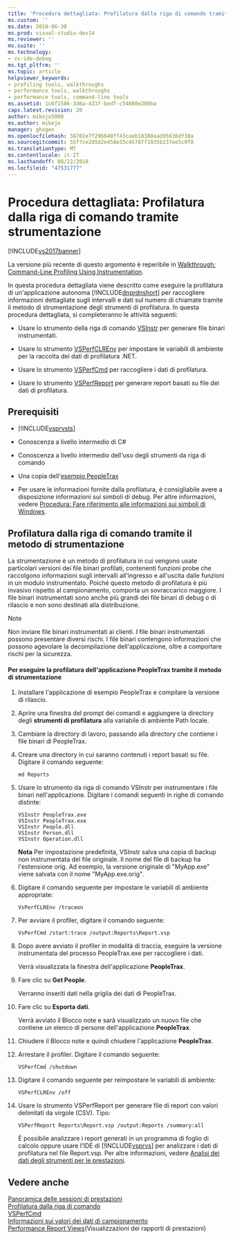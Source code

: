 ```yaml
---
title: 'Procedura dettagliata: Profilatura dalla riga di comando tramite strumentazione | Microsoft Docs'
ms.custom: ''
ms.date: 2018-06-30
ms.prod: visual-studio-dev14
ms.reviewer: ''
ms.suite: ''
ms.technology:
- vs-ide-debug
ms.tgt_pltfrm: ''
ms.topic: article
helpviewer_keywords:
- profiling tools, walkthroughs
- performance tools, walkthroughs
- performance tools, command-line tools
ms.assetid: 1c6f1586-3d6a-431f-bedf-c54088e280ba
caps.latest.revision: 20
author: mikejo5000
ms.author: mikejo
manager: ghogen
ms.openlocfilehash: 38702e7f296640ff43caeb18380aad95636df30a
ms.sourcegitcommit: 55f7ce2d5d2e458e35c45787f1935b237ee5c9f8
ms.translationtype: MT
ms.contentlocale: it-IT
ms.lasthandoff: 08/22/2018
ms.locfileid: "47531777"
---
```

# <a name="walkthrough-command-line-profiling-using-instrumentation"></a>Procedura dettagliata: Profilatura dalla riga di comando tramite strumentazione
[!INCLUDE[vs2017banner](../includes/vs2017banner.md)]

La versione più recente di questo argomento è reperibile in [Walkthrough: Command-Line Profiling Using Instrumentation](https://docs.microsoft.com/visualstudio/profiling/walkthrough-command-line-profiling-using-instrumentation).  
  
In questa procedura dettagliata viene descritto come eseguire la profilatura di un'applicazione autonoma [!INCLUDE[dnprdnshort](../includes/dnprdnshort-md.md)] per raccogliere informazioni dettagliate sugli intervalli e dati sul numero di chiamate tramite il metodo di strumentazione degli strumenti di profilatura. In questa procedura dettagliata, si completeranno le attività seguenti:  
  
-   Usare lo strumento della riga di comando [VSInstr](../profiling/vsinstr.md) per generare file binari instrumentati.  
  
-   Usare lo strumento [VSPerfCLREnv](../profiling/vsperfclrenv.md) per impostare le variabili di ambiente per la raccolta dei dati di profilatura .NET.  
  
-   Usare lo strumento [VSPerfCmd](../profiling/vsperfcmd.md) per raccogliere i dati di profilatura.  
  
-   Usare lo strumento [VSPerfReport](../profiling/vsperfreport.md) per generare report basati su file dei dati di profilatura.  
  
## <a name="prerequisites"></a>Prerequisiti  
  
-   [!INCLUDE[vsprvsts](../includes/vsprvsts-md.md)]  
  
-   Conoscenza a livello intermedio di C#  
  
-   Conoscenza a livello intermedio dell'uso degli strumenti da riga di comando  
  
-   Una copia dell'[esempio PeopleTrax](../profiling/peopletrax-sample-profiling-tools.md)  
  
-   Per usare le informazioni fornite dalla profilatura, è consigliabile avere a disposizione informazioni sui simboli di debug. Per altre informazioni, vedere [Procedura: Fare riferimento alle informazioni sui simboli di Windows](../profiling/how-to-reference-windows-symbol-information.md).  
  
## <a name="command-line-profiling-using-the-instrumentation-method"></a>Profilatura dalla riga di comando tramite il metodo di strumentazione  
 La strumentazione è un metodo di profilatura in cui vengono usate particolari versioni dei file binari profilati, contenenti funzioni probe che raccolgono informazioni sugli intervalli all'ingresso e all'uscita dalle funzioni in un modulo instrumentato. Poiché questo metodo di profilatura è più invasivo rispetto al campionamento, comporta un sovraccarico maggiore. I file binari instrumentati sono anche più grandi dei file binari di debug o di rilascio e non sono destinati alla distribuzione.  
  
> [!NOTE]
>  Non inviare file binari instrumentati ai clienti. I file binari instrumentati possono presentare diversi rischi. I file binari contengono informazioni che possono agevolare la decompilazione dell'applicazione, oltre a comportare rischi per la sicurezza.  
  
#### <a name="to-profile-the-peopletrax-application-by-using-the-instrumentation-method"></a>Per eseguire la profilatura dell'applicazione PeopleTrax tramite il metodo di strumentazione  
  
1.  Installare l'applicazione di esempio PeopleTrax e compilare la versione di rilascio.  
  
2.  Aprire una finestra del prompt dei comandi e aggiungere la directory degli **strumenti di profilatura** alla variabile di ambiente Path locale.  
  
3.  Cambiare la directory di lavoro, passando alla directory che contiene i file binari di PeopleTrax.  
  
4.  Creare una directory in cui saranno contenuti i report basati su file. Digitare il comando seguente:  
  
    ```  
    md Reports  
    ```  
  
5.  Usare lo strumento da riga di comando VSInstr per instrumentare i file binari nell'applicazione. Digitare i comandi seguenti in righe di comando distinte:  
  
    ```  
    VSInstr PeopleTrax.exe  
    VSInstr PeopleTrax.exe  
    VSInstr People.dll  
    VSInstr Person.dll  
    VSInstr Operation.dll  
    ```  
  
     **Nota** Per impostazione predefinita, VSInstr salva una copia di backup non instrumentata del file originale. Il nome del file di backup ha l'estensione orig. Ad esempio, la versione originale di "MyApp.exe" viene salvata con il nome "MyApp.exe.orig".  
  
6.  Digitare il comando seguente per impostare le variabili di ambiente appropriate:  
  
    ```  
    VsPerfCLREnv /traceon  
    ```  
  
7.  Per avviare il profiler, digitare il comando seguente:  
  
    ```  
    VsPerfCmd /start:trace /output:Reports\Report.vsp  
    ```  
  
8.  Dopo avere avviato il profiler in modalità di traccia, eseguire la versione instrumentata del processo PeopleTrax.exe per raccogliere i dati.  
  
     Verrà visualizzata la finestra dell'applicazione **PeopleTrax**.  
  
9. Fare clic su **Get People**.  
  
     Verranno inseriti dati nella griglia dei dati di PeopleTrax.  
  
10. Fare clic su **Esporta dati**.  
  
     Verrà avviato il Blocco note e sarà visualizzato un nuovo file che contiene un elenco di persone dell'applicazione **PeopleTrax**.  
  
11. Chiudere il Blocco note e quindi chiudere l'applicazione **PeopleTrax**.  
  
12. Arrestare il profiler. Digitare il comando seguente:  
  
    ```  
    VSPerfCmd /shutdown  
    ```  
  
13. Digitare il comando seguente per reimpostare le variabili di ambiente:  
  
    ```  
    VSPerfCLREnv /off  
    ```  
  
14. Usare lo strumento VSPerfReport per generare file di report con valori delimitati da virgole (CSV). Tipo:  
  
    ```  
    VSPerfReport Reports\Report.vsp /output:Reports /summary:all  
    ```  
  
     È possibile analizzare i report generati in un programma di foglio di calcolo oppure usare l'IDE di [!INCLUDE[vsprvs](../includes/vsprvs-md.md)] per analizzare i dati di profilatura nel file Report.vsp. Per altre informazioni, vedere [Analisi dei dati degli strumenti per le prestazioni](../profiling/analyzing-performance-tools-data.md).  
  
## <a name="see-also"></a>Vedere anche  
 [Panoramica delle sessioni di prestazioni](../profiling/performance-session-overview.md)   
 [Profilatura dalla riga di comando](../profiling/using-the-profiling-tools-from-the-command-line.md)   
 [VSPerfCmd](../profiling/vsperfcmd.md)   
 [Informazioni sui valori dei dati di campionamento](../profiling/understanding-sampling-data-values.md)   
 [Performance Report Views](../profiling/performance-report-views.md)(Visualizzazioni dei rapporti di prestazioni)



